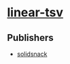 # [linear-tsv](https://pypi.org/project/linear-tsv)



## Publishers
- [solidsnack](https://pypi.org/user/solidsnack)

